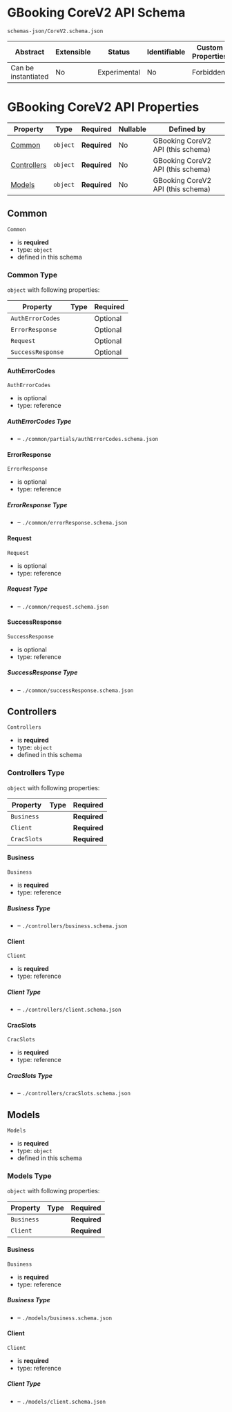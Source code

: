 # GBooking CoreV2 API Schema

```
schemas-json/CoreV2.schema.json
```

| Abstract            | Extensible | Status       | Identifiable | Custom Properties | Additional Properties | Defined In                               |
| ------------------- | ---------- | ------------ | ------------ | ----------------- | --------------------- | ---------------------------------------- |
| Can be instantiated | No         | Experimental | No           | Forbidden         | Forbidden             | [CoreV2.schema.json](CoreV2.schema.json) |

# GBooking CoreV2 API Properties

| Property                    | Type     | Required     | Nullable | Defined by                        |
| --------------------------- | -------- | ------------ | -------- | --------------------------------- |
| [Common](#common)           | `object` | **Required** | No       | GBooking CoreV2 API (this schema) |
| [Controllers](#controllers) | `object` | **Required** | No       | GBooking CoreV2 API (this schema) |
| [Models](#models)           | `object` | **Required** | No       | GBooking CoreV2 API (this schema) |

## Common

`Common`

- is **required**
- type: `object`
- defined in this schema

### Common Type

`object` with following properties:

| Property          | Type | Required |
| ----------------- | ---- | -------- |
| `AuthErrorCodes`  |      | Optional |
| `ErrorResponse`   |      | Optional |
| `Request`         |      | Optional |
| `SuccessResponse` |      | Optional |

#### AuthErrorCodes

`AuthErrorCodes`

- is optional
- type: reference

##### AuthErrorCodes Type

- []() – `./common/partials/authErrorCodes.schema.json`

#### ErrorResponse

`ErrorResponse`

- is optional
- type: reference

##### ErrorResponse Type

- []() – `./common/errorResponse.schema.json`

#### Request

`Request`

- is optional
- type: reference

##### Request Type

- []() – `./common/request.schema.json`

#### SuccessResponse

`SuccessResponse`

- is optional
- type: reference

##### SuccessResponse Type

- []() – `./common/successResponse.schema.json`

## Controllers

`Controllers`

- is **required**
- type: `object`
- defined in this schema

### Controllers Type

`object` with following properties:

| Property    | Type | Required     |
| ----------- | ---- | ------------ |
| `Business`  |      | **Required** |
| `Client`    |      | **Required** |
| `CracSlots` |      | **Required** |

#### Business

`Business`

- is **required**
- type: reference

##### Business Type

- []() – `./controllers/business.schema.json`

#### Client

`Client`

- is **required**
- type: reference

##### Client Type

- []() – `./controllers/client.schema.json`

#### CracSlots

`CracSlots`

- is **required**
- type: reference

##### CracSlots Type

- []() – `./controllers/cracSlots.schema.json`

## Models

`Models`

- is **required**
- type: `object`
- defined in this schema

### Models Type

`object` with following properties:

| Property   | Type | Required     |
| ---------- | ---- | ------------ |
| `Business` |      | **Required** |
| `Client`   |      | **Required** |

#### Business

`Business`

- is **required**
- type: reference

##### Business Type

- []() – `./models/business.schema.json`

#### Client

`Client`

- is **required**
- type: reference

##### Client Type

- []() – `./models/client.schema.json`

